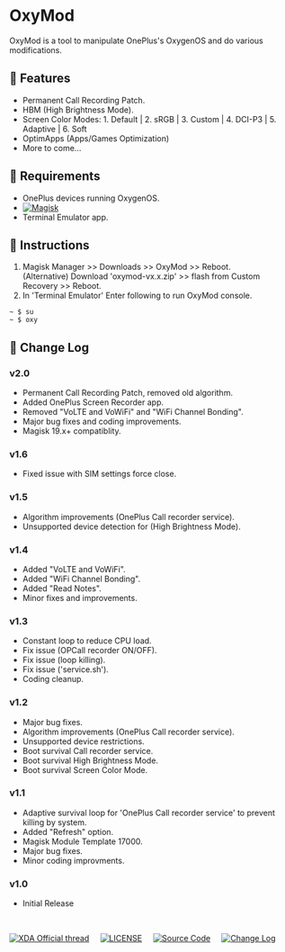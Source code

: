 # OxyMod
OxyMod is a tool to manipulate OnePlus's OxygenOS and do various modifications.

## 🎈 Features
* Permanent Call Recording Patch.
* HBM (High Brightness Mode).
* Screen Color Modes: 1. Default | 2. sRGB | 3. Custom | 4. DCI-P3 | 5. Adaptive | 6. Soft
* OptimApps (Apps/Games Optimization)
* More to come...

## 🎈 Requirements
* OnePlus devices running OxygenOS.
* [![Magisk](https://img.shields.io/badge/Magisk-17%2B-00B39B.svg?style=flat-square)](https://forum.xda-developers.com/apps/magisk/official-magisk-v7-universal-systemless-t3473445)
* Terminal Emulator app.

## 🎈 Instructions
1. Magisk Manager >> Downloads >> OxyMod >> Reboot.  
(Alternative) Download 'oxymod-vx.x.zip' >> flash from Custom Recovery >> Reboot.
2. In 'Terminal Emulator' Enter following to run OxyMod console.
```console
~ $ su
~ $ oxy
```

## 🎈 Change Log
### v2.0
* Permanent Call Recording Patch, removed old algorithm.
* Added OnePlus Screen Recorder app.
* Removed "VoLTE and VoWiFi" and "WiFi Channel Bonding".
* Major bug fixes and coding improvements.
* Magisk 19.x+ compatiblity. 
### v1.6
* Fixed issue with SIM settings force close.
### v1.5
* Algorithm improvements (OnePlus Call recorder service).
* Unsupported device detection for (High Brightness Mode).
### v1.4
* Added "VoLTE and VoWiFi".
* Added "WiFi Channel Bonding".
* Added "Read Notes".
* Minor fixes and improvements.
### v1.3
* Constant loop to reduce CPU load.
* Fix issue (OPCall recorder ON/OFF).
* Fix issue (loop killing).
* Fix issue ('service.sh').
* Coding cleanup.
### v1.2
* Major bug fixes.
* Algorithm improvements (OnePlus Call recorder service).
* Unsupported device restrictions.
* Boot survival Call recorder service.
* Boot survival High Brightness Mode.
* Boot survival Screen Color Mode.
### v1.1
* Adaptive survival loop for 'OnePlus Call recorder
  service' to prevent killing by system.
* Added "Refresh" option.
* Magisk Module Template 17000.
* Major bug fixes.
* Minor coding improvments.
### v1.0
* Initial Release

&nbsp;&nbsp;

[![XDA Official thread](https://img.shields.io/badge/XDA&nbsp;Forum-ff8300.svg?style=flat-square)](https://forum.xda-developers.com/apps/magisk/oxymod-t3791347)&nbsp;&nbsp;&nbsp;&nbsp;&nbsp;[![LICENSE](https://img.shields.io/badge/LICENSE-MIT-0067b2.svg?style=flat-square)](https://github.com/metaspook/OxyMod/blob/master/LICENSE)&nbsp;&nbsp;&nbsp;&nbsp;&nbsp;[![Source Code](https://img.shields.io/badge/Source&nbsp;Code-098900.svg?style=flat-square)](https://github.com/metaspook/OxyMod)&nbsp;&nbsp;&nbsp;&nbsp;&nbsp;[![Change Log](https://img.shields.io/badge/Change&nbsp;Log-c902bc.svg?style=flat-square)](https://github.com/metaspook/OxyMod#-change-log)
